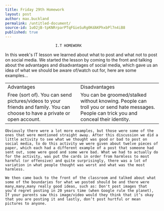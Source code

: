 ```yaml
---
title: Friday 29th Homework
layout: post
author: max.buckland
permalink: /untitled-document/
source-id: 1u02jB-tpKNRrparPTqFGieSuRg0KdAKPhxbPl7n4iB8
published: true
---
```

                           I.T HOMEWORK

In this week's IT lesson we learned about what to post and what not to post on social media. We started the lesson by coming to the front and talking about the advantages and disadvantages of social media, which gave us an idea of what we should be aware of/watch out for, here are some examples...

<table>
  <tr>
    <td>Advantages </td>
    <td>Disadvantages</td>
  </tr>
  <tr>
    <td>Free (sort of).
You can send pictures/videos to your friends and family.
You can choose to have a private or open account.
</td>
    <td>You can be groomed/stalked without knowing.
People can troll you or send hate messages.
People can trick you and conceal their identity.</td>
  </tr>
</table>


 	Obviously there were a lot more examples, but those were some of the ones that were mentioned straight away. After this discussion we did a little activity to see what we thought was good or bad to post on social media, to do this activity we were given about twelve pieces of paper, which each had a different example of a post that someone had sent out, some were good and some were bad. What we had to actually do for the activity, was put the cards in order from harmless to most harmful (or offensive) and quite surprisingly, there was a lot of variation in what people thought was worst and what was the most harmless.

	We then came back to the front of the classroom and talked about what some of the boundaries for what we posted should be and there were many,many,many really good ideas, such as: Don't post images that you’d regret posting in 20 years time (when Google rule the planet), If your parents saw this image/video would they think that it’s okay that you are posting it and lastly, don’t post hurtful or mean pictures to anyone.

